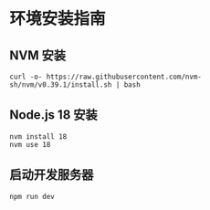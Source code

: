 # 环境安装指南
## NVM 安装
``` 
curl -o- https://raw.githubusercontent.com/nvm-sh/nvm/v0.39.1/install.sh | bash
```
## Node.js 18 安装
```
nvm install 18
nvm use 18
```
## 启动开发服务器
```
npm run dev
```
